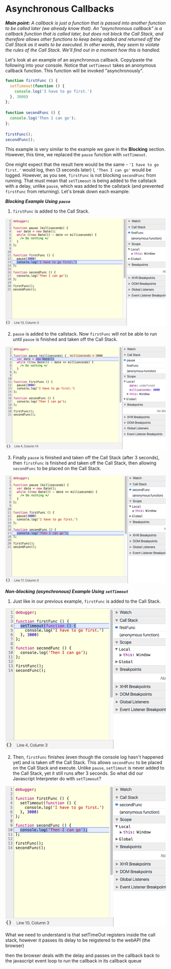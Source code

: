 # Asynchronous Callbacks

**_Main point:_** _A callback is just a function that is passed into another function to be called later (we already know that). An "asynchronous callback" is a callback function that is called later, but does not block the Call Stack, and therefore allows other functions to keep being added and returned off the Call Stack as it waits to be executed. In other words, they seem to violate the rules of the Call Stack. We'll find out in a moment how this is handled._

  

Let's look at an example of an asynchronous callback. Copy/paste the following into your console. Notice that `setTimeout` takes an anonymous callback function. This function will be invoked "asynchronously".

  

```js
function firstFunc () {
  setTimeout(function () {
    console.log('I have to go first.')
  }, 3000)
};

function secondFunc () {
  console.log('Then I can go');
};

firstFunc();
secondFunc();
```
  

This example is very similar to the example we gave in the **Blocking** section. However, this time, we replaced the `pause` function with `setTimeout`.

  

One might expect that the result here would be the same - `'I have to go first.'` would log, then (3 seconds later) l, `'Then I can go'` would be logged. However, as you see, `firstFunc` is not blocking `secondFunc` from running. That must mean that `setTimeout` is being added to the callstack with a delay, unlike `pause`, which was added to the callstack (and prevented `firstFunc` from returning). Let's break down each example:

  

**_Blocking Example Using_** **_`pause`_**

  

1. `firstFunc` is added to the Call Stack.

  

![.guides/img/PROD_A1216-0](./PROD_A1216-0.png)

  

2. `pause` is added to the callstack. Now `firstFunc` will not be able to run until `pause` is finished and taken off the Call Stack.

  

![.guides/img/PROD_A1216-1](./PROD_A1216-1.png)


  

3. Finally `pause` is finished and taken off the Call Stack (after 3 seconds), then `firstFunc` is finished and taken off the Call Stack, then allowing `secondFunc` to be placed on the Call Stack.

  

![.guides/img/PROD_A1216-2](./PROD_A1216-2.png)

  

**_Non-blocking (asynchronous) Example Using_** **_`setTimeout`_**

  

1. Just like in our previous example, `firstFunc` is added to the Call Stack.

  
![.guides/img/PROD_A1216-3](./PROD_A1216-3.png)

  

2. Then, `firstFunc` finishes (even though the console log hasn't happened yet) and is taken off the Call Stack. This allows `secondFunc` to be placed on the Call Stack and execute. Unlike `pause`, `setTimout` is never added to the Call Stack, yet it still runs after 3 seconds. So what did our Javascript Interpreter do with `setTimeout`?

  

![.guides/img/PROD_A1216-4](./PROD_A1216-4.png)

What we need to understand is that setTimeOut registers inside the call stack, however it passes its delay to be reigstered to the webAPI (the browser)

then the browser deals with the delay and passes on the callback back to the javascript event loop to run the callback in its callback queue